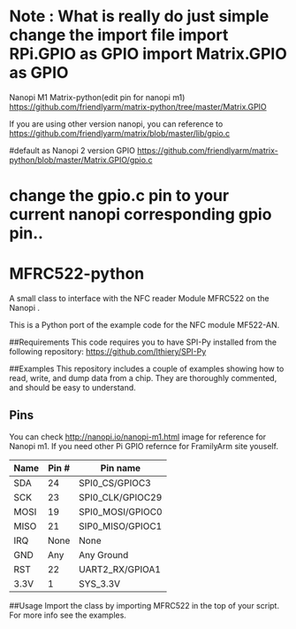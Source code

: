 Note : What is really do just simple change the import file
import RPi.GPIO as GPIO 
import Matrix.GPIO as GPIO
==============
Nanopi M1 Matrix-python(edit pin for nanopi m1)
https://github.com/friendlyarm/matrix-python/tree/master/Matrix.GPIO

If you are using other version nanopi, you can reference to
https://github.com/friendlyarm/matrix/blob/master/lib/gpio.c

#default as Nanopi 2 version GPIO
https://github.com/friendlyarm/matrix-python/blob/master/Matrix.GPIO/gpio.c

change the gpio.c pin to your current nanopi corresponding gpio pin..
==============
MFRC522-python
==============

A small class to interface with the NFC reader Module MFRC522 on the Nanopi .

This is a Python port of the example code for the NFC module MF522-AN.

##Requirements
This code requires you to have SPI-Py installed from the following repository:
https://github.com/lthiery/SPI-Py

##Examples
This repository includes a couple of examples showing how to read, write, and dump data from a chip. They are thoroughly commented, and should be easy to understand.

## Pins
You can check http://nanopi.io/nanopi-m1.html image for reference for Nanopi m1.
If you need other Pi GPIO refernce for FramilyArm site youself.

| Name | Pin # | Pin name   |
|------|-------|------------|
| SDA  | 24    | SPI0_CS/GPIOC3    |
| SCK  | 23    | SPI0_CLK/GPIOC29  |
| MOSI | 19    | SPI0_MOSI/GPIOC0  |
| MISO | 21    | SIP0_MISO/GPIOC1  |
| IRQ  | None  | None              |
| GND  | Any   | Any Ground        |
| RST  | 22    | UART2_RX/GPIOA1   |
| 3.3V | 1     | SYS_3.3V          |

##Usage
Import the class by importing MFRC522 in the top of your script. For more info see the examples.
